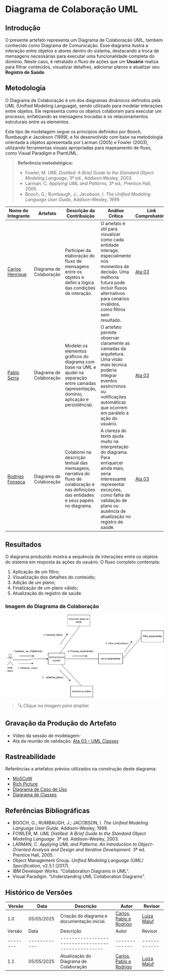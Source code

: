 
# Diagrama de Colaboração UML

## Introdução

O presente artefato representa um Diagrama de Colaboração UML, também conhecido como Diagrama de Comunicação. Esse diagrama ilustra a interação entre objetos e atores dentro do sistema, destacando a troca de mensagens necessárias para executar uma funcionalidade completa do domínio. Neste caso, é retratado o fluxo de ações que um **Usuário** realiza para filtrar conteúdos, visualizar detalhes, adicionar planos e atualizar seu **Registro de Saúde**.

## Metodologia

O Diagrama de Colaboração é um dos diagramas dinâmicos definidos pela UML (Unified Modeling Language), sendo utilizado para modelar interações entre objetos. Ele representa como os objetos colaboram para executar um processo, enfatizando as mensagens trocadas e os relacionamentos estruturais entre os elementos.

Este tipo de modelagem segue os princípios definidos por Booch, Rumbaugh e Jacobson (1999), e foi desenvolvido com base na metodologia orientada a objetos apresentada por Larman (2005) e Fowler (2003), utilizando ferramentas visuais apropriadas para mapeamento de fluxo, como Visual Paradigm e PlantUML.

> **Referência metodológica:**  
> - Fowler, M. *UML Distilled: A Brief Guide to the Standard Object Modeling Language*, 3ª ed., Addison‑Wesley, 2003.  
> - Larman, C. *Applying UML and Patterns*, 3ª ed., Prentice Hall, 2005.  
> - Booch, G.; Rumbaugh, J.; Jacobson, I. *The Unified Modeling Language User Guide*, Addison‑Wesley, 1999.

| Nome do Integrante  | Artefato                | Descrição da Contribuição                                                                                                                        | Análise Crítica                                                                                                                                                                                                     | Link Comprobatório |
| ------------------- | ----------------------- | ------------------------------------------------------------------------------------------------------------------------------------------------ | ------------------------------------------------------------------------------------------------------------------------------------------------------------------------------------------------------------------- | ------------------ |
| [Carlos Henrique]() | Diagrama de Colaboração | Participei da elaboração do fluxo de mensagens entre os objetos e defini a lógica das condições de interação.                                    | O artefato é útil para visualizar como cada entidade interage, especialmente nos momentos de decisão. Uma melhoria futura pode incluir fluxos alternativos para cenários inválidos, como filtros sem resultado.     | [Ata 03]()         |
| [Pablo Serra]()     | Diagrama de Colaboração | Modelei os elementos gráficos do diagrama com base na UML e ajudei na separação entre camadas (apresentação, domínio, aplicação e persistência). | O artefato permite observar claramente as camadas da arquitetura. Uma visão mais técnica poderia integrar eventos assíncronos ou notificações automáticas que ocorrem em paralelo à ação do usuário.                | [Ata 03]()         |
| [Rodrigo Fonseca]() | Diagrama de Colaboração | Colaborei na descrição textual das mensagens, narrativa do fluxo de colaboração e nas definições das entidades e seus papéis no diagrama.        | A clareza do texto ajuda muito na interpretação do diagrama. Para enriquecer ainda mais, seria interessante representar exceções, como falha de validação de plano ou ausência de atualização no registro de saúde. | [Ata 03]()         |

## Resultados

O diagrama produzido mostra a sequência de interações entre os objetos do sistema em resposta às ações do usuário. O fluxo completo contempla:

1. Aplicação de um filtro;
2. Visualização dos detalhes do conteúdo;
3. Adição de um plano;
4. Finalização de um plano válido;
5. Atualização do registro de saúde.

### Imagem do Diagrama de Colaboração

[![Diagrama de Colaboração](../assets/Colaboração.png)](https://cdn.discordapp.com/attachments/916366985221255238/1368956750052724776/Diagrama_em_branco.png?ex=681a1bd3&is=6818ca53&hm=0bbf1fd8018430dd44c45ffde15bf8b9db9b5ca5567a336eeb93a5d12bfb5b8c&)


> 🔍 *Clique na imagem para ampliar.*

## Gravação da Produção do Artefato

- Vídeo da sessão de modelagem: 
- Ata da reunião de validação: [Ata 03 – UML Classes]()

## Rastreabilidade

Referências a artefatos prévios utilizados na construção deste diagrama:

- [MoSCoW](#)
- [Rich Picture](#)
- [Diagrama de Caso de Uso](#)
- [Diagrama de Classes](#)

## Referências Bibliográficas

- BOOCH, G.; RUMBAUGH, J.; JACOBSON, I. *The Unified Modeling Language User Guide*. Addison-Wesley, 1999.  
- FOWLER, M. *UML Distilled: A Brief Guide to the Standard Object Modeling Language*. 3ª ed. Addison-Wesley, 2003.  
- LARMAN, C. *Applying UML and Patterns: An Introduction to Object-Oriented Analysis and Design and Iterative Development*. 3ª ed. Prentice Hall, 2005.  
- Object Management Group. *Unified Modeling Language (UML) Specification*, v2.5.1 (2017).  
- IBM Developer Works. “Collaboration Diagrams in UML”.  
- Visual Paradigm. “Understanding UML Collaboration Diagrams”.

## Histórico de Versões

| Versão | Data       | Descrição                                       | Autor       | Revisor    |
|--------|------------|-------------------------------------------------|-------------|------------|
| 1.0    | 05/05/2025 | Criação do diagrama e documentação inicial.     | [Carlos, Pablo e Rodrigo]()  | [Luiza Maluf]() |
| Versão | Data       | Descrição                                       | Autor       | Revisor    |
|--------|------------|-------------------------------------------------|-------------|------------|
| 1.1   | 05/05/2025  | Atualização do Diagrama de Colaboração  | [Carlos, Pablo e Rodrigo]()  | [Luiza Maluf]() |
